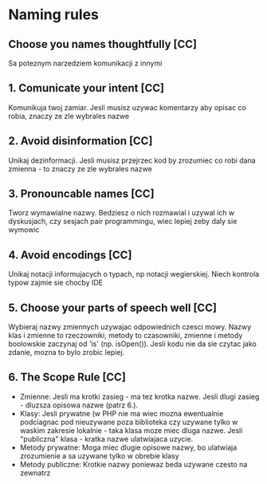 # Naming rules

## Choose you names thoughtfully [CC]
Sa poteznym narzedziem komunikacji z innymi

## 1. Comunicate your intent [CC]
Komunikuja twoj zamiar. Jesli musisz uzywac komentarzy aby opisac co robia, znaczy ze zle wybrales nazwe

## 2. Avoid disinformation [CC]
Unikaj dezinformacji. Jesli musisz przejrzec kod by zrozumiec co robi dana zmienna - to znaczy ze zle wybrales nazwe

## 3. Pronouncable names [CC]
Tworz wymawialne nazwy. Bedziesz o nich rozmawial i uzywal ich w dyskusjach, czy sesjach pair programmingu, wiec lepiej zeby daly sie wymowic

## 4. Avoid encodings [CC]
Unikaj notacji informujacych o typach, np notacji wegierskiej. Niech kontrola typow zajmie sie chocby IDE

## 5. Choose your parts of speech well [CC]
Wybieraj nazwy zmiennych uzywajac odpowiednich czesci mowy. Nazwy klas i zmienne to rzeczowniki, metody to czasowniki, zmienne i metody boolowskie zaczynaj od 'is' (np. isOpen()).
Jesli kodu nie da sie czytac jako zdanie, mozna to bylo zrobic lepiej.

## 6. The Scope Rule [CC]

- Zmienne: Jesli ma krotki zasieg - ma tez krotka nazwe. Jesli dlugi zasieg - dluzsza opisowa nazwe (patrz 6.).
- Klasy: Jesli prywatne (w PHP nie ma wiec mozna ewentualnie podciagnac pod nieuzywane poza biblioteka czy uzywane tylko w waskim zakresie lokalnie - taka klasa moze miec dluga nazwe. Jesli "publiczna" klasa - kratka nazwe ulatwiajaca uzycie.
- Metody prywatne: Moga miec dlugie opisowe nazwy, bo ulatwiaja zrozumienie a sa uzywane tylko w obrebie klasy
- Metody publiczne: Krotkie nazwy poniewaz beda uzywane czesto na zewnatrz